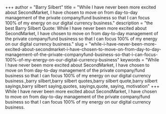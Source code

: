 +++
author = "Barry Silbert"
title = "While I have never been more excited about SecondMarket, I have chosen to move on from day-to-day management of the private company/fund business so that I can focus 100% of my energy on our digital currency business."
description = "the best Barry Silbert Quote: While I have never been more excited about SecondMarket, I have chosen to move on from day-to-day management of the private company/fund business so that I can focus 100% of my energy on our digital currency business."
slug = "while-i-have-never-been-more-excited-about-secondmarket-i-have-chosen-to-move-on-from-day-to-day-management-of-the-private-companyfund-business-so-that-i-can-focus-100%-of-my-energy-on-our-digital-currency-business"
keywords = "While I have never been more excited about SecondMarket, I have chosen to move on from day-to-day management of the private company/fund business so that I can focus 100% of my energy on our digital currency business.,barry silbert,barry silbert quotes,barry silbert quote,barry silbert sayings,barry silbert saying,quotes, sayings,quote, saying, motivation"
+++
While I have never been more excited about SecondMarket, I have chosen to move on from day-to-day management of the private company/fund business so that I can focus 100% of my energy on our digital currency business.
